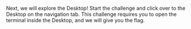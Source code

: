 Next, we will explore the Desktop!
Start the challenge and click over to the Desktop on the navigation tab.
This challenge requires you to open the terminal inside the Desktop, and we will give you the flag.
